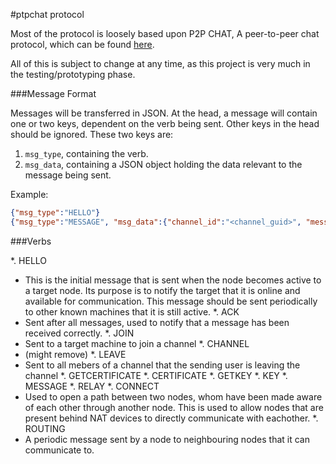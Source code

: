 #ptpchat protocol

Most of the protocol is loosely based upon P2P CHAT, A peer-to-peer chat protocol, which can be found [here][1].

All of this is subject to change at any time, as this project is very much in the testing/prototyping phase.

###Message Format 

Messages will be transferred in JSON. At the head, a message will contain one or two keys, dependent on the verb being sent. Other keys in the head should be ignored. These two keys are:

1. `msg_type`, containing the verb.
2. `msg_data`, containing a JSON object holding the data relevant to the message being sent. 

Example:

```json
{"msg_type":"HELLO"}
{"msg_type":"MESSAGE", "msg_data":{"channel_id":"<channel_guid>", "message":"<message>"}}
```

###Verbs

*. HELLO
 * This is the initial message that is sent when the node becomes active to a target node. Its purpose is to notify the target that it is online and available for communication. This message should be sent periodically to other known machines that it is still active. 
*. ACK
 * Sent after all messages, used to notify that a message has been received correctly.
*. JOIN
 * Sent to a target machine to join a channel 
*. CHANNEL
 * (might remove)
*. LEAVE
 * Sent to all mebers of a channel that the sending user is leaving the channel
*. GETCERTIFICATE
*. CERTIFICATE
*. GETKEY
*. KEY
*. MESSAGE
*. RELAY
*. CONNECT
 * Used to open a path between two nodes, whom have been made aware of each other through another node. This is used to allow nodes that are present behind NAT devices to directly communicate with eachother. 
*. ROUTING
 * A periodic message sent by a node to neighbouring nodes that it can communicate to. 


[1]: https://tools.ietf.org/html/draft-strauss-p2p-chat-08